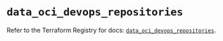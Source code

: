# `data_oci_devops_repositories`

Refer to the Terraform Registry for docs: [`data_oci_devops_repositories`](https://registry.terraform.io/providers/oracle/oci/7.19.0/docs/data-sources/devops_repositories).
